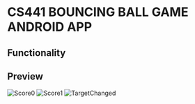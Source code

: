 # CS441 BOUNCING BALL GAME ANDROID APP

## Functionality


## Preview

![Score0]()
![Score1]()
![TargetChanged]()


